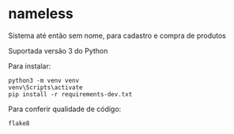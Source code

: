 # nameless
Sistema até então sem nome, para cadastro e compra de produtos

Suportada versão 3 do Python

Para instalar:
```onsole
python3 -m venv venv
venv\Scripts\activate 
pip install -r requirements-dev.txt
```

Para conferir qualidade de código:
````console
flake8
````